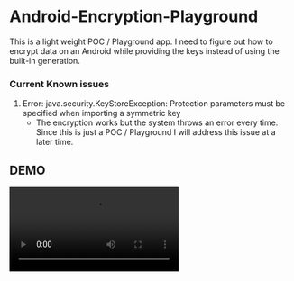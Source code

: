 # Android-Encryption-Playground
This is a light weight POC / Playground app. I need to figure out how to encrypt data on an Android while providing the keys instead of using the built-in generation. 

### Current Known issues
1. Error: java.security.KeyStoreException: Protection parameters must be specified when importing a symmetric key  
   * The encryption works but the system throws an error every time. Since this is just a POC / Playground I will address this issue at a later time.

## DEMO 
![Project Sample Video](https://github.com/virtualprodigy/Android-Encryption-Playground/blob/master/simulator-demo-2019-05-17-133712.webm)
